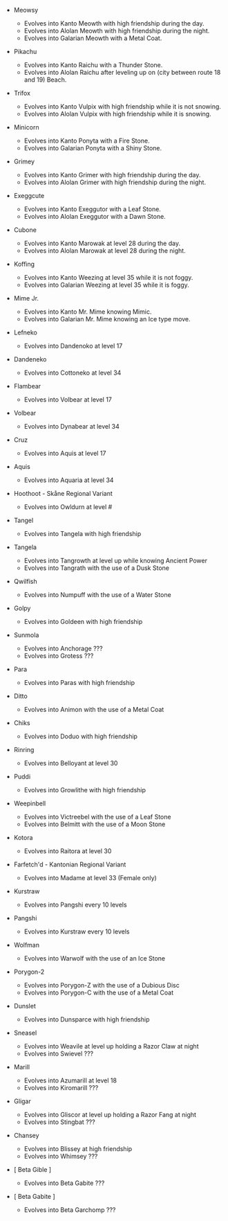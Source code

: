 - Meowsy
    - Evolves into Kanto Meowth with high friendship during the day.
    - Evolves into Alolan Meowth with high friendship during the night.
    - Evolves into Galarian Meowth with a Metal Coat.

- Pikachu
    - Evolves into Kanto Raichu with a Thunder Stone.
    - Evolves into Alolan Raichu after leveling up on (city between route 18 and 19) Beach.

- Trifox
    - Evolves into Kanto Vulpix with high friendship while it is not snowing.
    - Evolves into Alolan Vulpix with high friendship while it is snowing.

- Minicorn
    - Evolves into Kanto Ponyta with a Fire Stone.
    - Evolves into Galarian Ponyta with a Shiny Stone.

- Grimey
    - Evolves into Kanto Grimer with high friendship during the day.
    - Evolves into Alolan Grimer with high friendship during the night.

- Exeggcute
    - Evolves into Kanto Exeggutor with a Leaf Stone.
    - Evolves into Alolan Exeggutor with a Dawn Stone.

- Cubone
    - Evolves into Kanto Marowak at level 28 during the day.
    - Evolves into Alolan Marowak at level 28 during the night.

- Koffing
    - Evolves into Kanto Weezing at level 35 while it is not foggy.
    - Evolves into Galarian Weezing at level 35 while it is foggy.

- Mime Jr.
    - Evolves into Kanto Mr. Mime knowing Mimic.
    - Evolves into Galarian Mr. Mime knowing an Ice type move.

- Lefneko
    - Evolves into Dandenoko at level 17

- Dandeneko
    - Evolves into Cottoneko at level 34

- Flambear
    - Evolves into Volbear at level 17

- Volbear
    - Evolves into Dynabear at level 34
    
- Cruz
    - Evolves into Aquis at level 17
    
- Aquis
    - Evolves into Aquaria at level 34

- Hoothoot - Skåne Regional Variant
    - Evolves into Owldurn at level #

- Tangel
    - Evolves into Tangela with high friendship

- Tangela
    - Evolves into Tangrowth at level up while knowing Ancient Power
    - Evolves into Tangrath with the use of a Dusk Stone

- Qwilfish
    - Evolves into Numpuff with the use of a Water Stone
    
- Golpy
    - Evolves into Goldeen with high friendship

- Sunmola
    - Evolves into Anchorage ???
    - Evolves into Grotess ???

- Para
    - Evolves into Paras with high friendship

- Ditto
    - Evolves into Animon with the use of a Metal Coat

- Chiks
    - Evolves into Doduo with high friendship

- Rinring
    - Evolves into Belloyant at level 30

- Puddi
    - Evolves into Growlithe with high friendship

- Weepinbell
    - Evolves into Victreebel with the use of a Leaf Stone
    - Evolves into Belmitt with the use of a Moon Stone

- Kotora
    - Evolves into Raitora at level 30

- Farfetch'd - Kantonian Regional Variant
    - Evolves into Madame at level 33 (Female only)

- Kurstraw
    - Evolves into Pangshi every 10 levels

- Pangshi
    - Evolves into Kurstraw every 10 levels

- Wolfman
    - Evolves into Warwolf with the use of an Ice Stone

- Porygon-2
    - Evolves into Porygon-Z with the use of a Dubious Disc
    - Evolves into Porygon-C with the use of a Metal Coat

- Dunslet
    - Evolves into Dunsparce with high friendship

- Sneasel
    - Evolves into Weavile at level up holding a Razor Claw at night
    - Evolves into Swievel ???

- Marill
    - Evolves into Azumarill at level 18
    - Evolves into Kiromarill ???

- Gligar
    - Evolves into Gliscor at level up holding a Razor Fang at night
    - Evolves into Stingbat ???

- Chansey
    - Evolves into Blissey at high friendship
    - Evolves into Whimsey ???

- [ Beta Gible ]
    - Evolves into Beta Gabite ???

- [ Beta Gabite ]
    - Evolves into Beta Garchomp ???